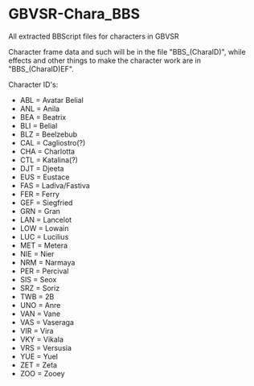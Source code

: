 # GBVSR-Chara_BBS
All extracted BBScript files for characters in GBVSR

Character frame data and such will be in the file "BBS_(CharaID)", while effects and other things to make the character work are in "BBS_(CharaID)EF".

Character ID's:
- ABL = Avatar Belial
- ANL = Anila
- BEA = Beatrix
- BLI = Belial
- BLZ = Beelzebub
- CAL = Cagliostro(?)
- CHA = Charlotta
- CTL = Katalina(?)
- DJT = Djeeta
- EUS = Eustace
- FAS = Ladiva/Fastiva
- FER = Ferry
- GEF = Siegfried
- GRN = Gran
- LAN = Lancelot
- LOW = Lowain
- LUC = Lucilius
- MET = Metera
- NIE = Nier
- NRM = Narmaya
- PER = Percival
- SIS = Seox
- SRZ = Soriz
- TWB = 2B
- UNO = Anre
- VAN = Vane
- VAS = Vaseraga
- VIR = Vira
- VKY = Vikala
- VRS = Versusia
- YUE = Yuel
- ZET = Zeta
- ZOO = Zooey
